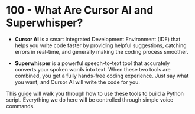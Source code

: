 # 100 - What Are Cursor AI and Superwhisper?

- **Cursor AI** is a smart Integrated Development Environment (IDE) that helps you write code faster by providing helpful suggestions, catching errors in real-time, and generally making the coding process smoother. 

- **Superwhisper** is a powerful speech-to-text tool that accurately converts your spoken words into text. When these two tools are combined, you get a fully hands-free coding experience. Just say what you want, and Cursor AI will write the code for you.

This [guide](https://rolloutit.net/code-without-typing-integration-between-cursor-ai-and-superwhisper/) will walk you through how to use these tools to build a Python script. Everything we do here will be controlled through simple voice commands.
